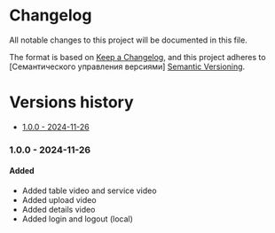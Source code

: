 # Changelog
All notable changes to this project will be documented in this file.

The format is based on [Keep a Changelog](https://keepachangelog.com/en/1.0.0/), and this project adheres to [Семантического управления версиями] [Semantic Versioning](https://semver.org/spec/v2.0.0.html).

# Versions history
- [1.0.0 - 2024-11-26](#100---2024-11-26)

### 1.0.0 - 2024-11-26
#### Added
- Added table video and service video
- Added upload video
- Added details video
- Added login and logout (local)